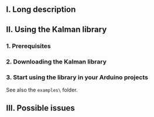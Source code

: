 
## I. Long description

## II. Using the Kalman library

### 1. Prerequisites


### 2. Downloading the Kalman library


### 3. Start using the library in your Arduino projects

See also the `examples\` folder.

## III. Possible issues
